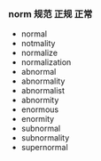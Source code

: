 ### norm 规范 正规 正常

- normal
- notmality
- normalize
- normalization
- abnormal
- abnormality
- abnormalist
- abnormity
- enormous
- enormity
- subnormal
- subnormality
- supernormal
